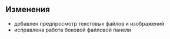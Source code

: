 ## Изменения
- добавлен предпросмотр текстовых файлов и изображений
- исправлена работа боковой файловой панели